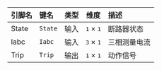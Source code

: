 <!--
DO NOT EDIT THIS FILE DIRECTLY.
This file is generated by tools/comp-docs.js.
All changes will be overwritten by regeneration.
-->

<slot class="model-pins">

| 引脚名 | 键名 | 类型 | 维度 | 描述 |
|:------ |:---- |:----:|:----:|:---- |
| State | `State` | 输入 | <samp>1</samp> × <samp>1</samp> | 断路器状态 |
| Iabc | `Iabc` | 输入 | <samp>3</samp> × <samp>1</samp> | 三相测量电流 |
| Trip | `Trip` | 输出 | <samp>1</samp> × <samp>1</samp> | 动作信号 |

</slot>
